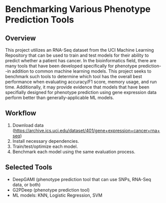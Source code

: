# Benchmarking Various Phenotype Prediction Tools

## Overview
This project utilizes an RNA-Seq dataset from the UCI Machine Learning Repository that can be used to train and test models for their ability to predict whether a patient has cancer.
In the bioinformatics field, there are many tools that have been developed specifically for phenotype prediction--in addition to common machine learning models. This project 
seeks to benchmark such tools to determine which tool has the overall best performance when evaluating accuracy/F1 score, memory usage, and run time. Additionally, it may
provide evidence that models that have been specifially designed for phenotype prediction using gene expression data perform better than generally-applicable ML models.

## Workflow
1. Download data (https://archive.ics.uci.edu/dataset/401/gene+expression+cancer+rna+seq)
2. Install necessary dependencies.
3. Train/test/optimize each model.
4. Benchmark each model using the same evaluation process.

## Selected Tools
- DeepGAMI (phenotype prediction tool that can use SNPs, RNA-Seq data, or both)
- G2PDeep (phenotype prediction tool)
- ML models: KNN, Logistic Regression, SVM
